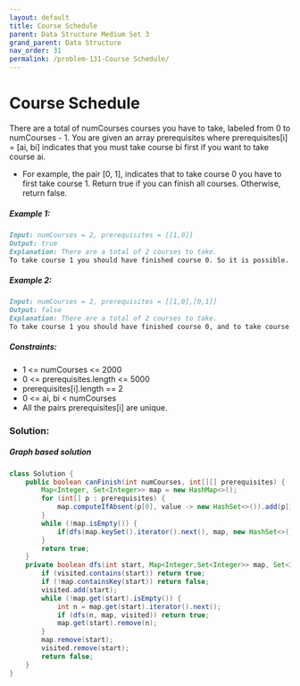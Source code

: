 ```yaml
---
layout: default
title: Course Schedule
parent: Data Structure Medium Set 3
grand_parent: Data Structure
nav_order: 31
permalink: /problem-131-Course Schedule/
---
```

# Course Schedule
There are a total of numCourses courses you have to take, labeled from 0 to numCourses - 1. You are given an array prerequisites where prerequisites[i] = [ai, bi] indicates that you must take course bi first if you want to take course ai.

* For example, the pair [0, 1], indicates that to take course 0 you have to first take course 1.
Return true if you can finish all courses. Otherwise, return false.

##### Example 1:
```markdown
Input: numCourses = 2, prerequisites = [[1,0]]
Output: true
Explanation: There are a total of 2 courses to take.
To take course 1 you should have finished course 0. So it is possible.
```
##### Example 2:
```markdown
Input: numCourses = 2, prerequisites = [[1,0],[0,1]]
Output: false
Explanation: There are a total of 2 courses to take.
To take course 1 you should have finished course 0, and to take course 0 you should also have finished course 1. So it is impossible.
```
##### Constraints:
* 1 <= numCourses <= 2000
* 0 <= prerequisites.length <= 5000
* prerequisites[i].length == 2
* 0 <= ai, bi < numCourses
* All the pairs prerequisites[i] are unique.

### Solution:
##### Graph based solution
```java
class Solution {
    public boolean canFinish(int numCourses, int[][] prerequisites) {
        Map<Integer, Set<Integer>> map = new HashMap<>();
        for (int[] p : prerequisites) {
            map.computeIfAbsent(p[0], value -> new HashSet<>()).add(p[1]);
        }
        while (!map.isEmpty()) {
            if(dfs(map.keySet().iterator().next(), map, new HashSet<>())) return false;
        }
        return true;
    }
    private boolean dfs(int start, Map<Integer,Set<Integer>> map, Set<Integer> visited) {
        if (visited.contains(start)) return true;
        if (!map.containsKey(start)) return false;
        visited.add(start);
        while (!map.get(start).isEmpty()) {
            int n = map.get(start).iterator().next();
            if (dfs(n, map, visited)) return true;
            map.get(start).remove(n);
        }
        map.remove(start);
        visited.remove(start);
        return false;
    }
}
```
